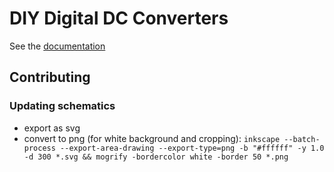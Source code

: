 # DIY Digital DC Converters
See the [documentation](https://ruediste.github.io/diy-dc-converter/)

## Contributing

### Updating schematics
* export as svg
* convert to png (for white background and cropping): `inkscape --batch-process --export-area-drawing --export-type=png -b "#ffffff" -y 1.0 -d 300 *.svg && mogrify -bordercolor white -border 50 *.png`